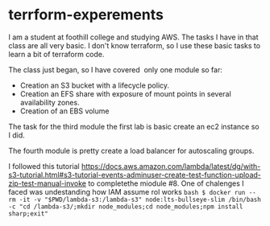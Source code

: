# terrform-experements

I am a student at foothill college and studying AWS. The tasks I have in that class are all very basic. I don't know terraform, so I use these basic tasks to learn a bit of terraform code.

The class just began, so I have covered  only one module so far:
- Creation an S3 bucket with a lifecycle policy.
- Creation an EFS share with exposure of mount points in several availability zones.
- Creation of an EBS volume 

The task for the third  module  the first lab is basic create an ec2 instance so I did.

The fourth module is pretty create a load balancer for autoscaling groups.

I followed  this tutorial https://docs.aws.amazon.com/lambda/latest/dg/with-s3-tutorial.html#s3-tutorial-events-adminuser-create-test-function-upload-zip-test-manual-invoke to completethe miodule #8. One of chalenges I faced was undestanding how IAM assume rol works
```bash $ docker run --rm -it -v "$PWD/lambda-s3:/lambda-s3" node:lts-bullseye-slim /bin/bash -c "cd /lambda-s3/;mkdir node_modules;cd node_modules;npm install sharp;exit"```
